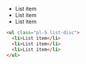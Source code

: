 <ul className="pl-5 list-disc">
  <li>List item</li>
  <li>List item</li>
  <li>List item</li>
</ul>

```html
<ul class="pl-5 list-disc">
  <li>List item</li>
  <li>List item</li>
  <li>List item</li>
</ul>
```